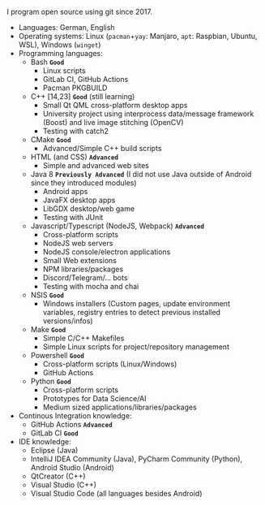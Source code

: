 I program open source using git since 2017.

- Languages: German, English
- Operating systems: Linux (`pacman`+`yay`: Manjaro, `apt`: Raspbian, Ubuntu, WSL), Windows (`winget`)
- Programming languages:
  - Bash **`Good`**
    - Linux scripts
    - GitLab CI, GitHub Actions
    - Pacman PKGBUILD
  - C++ [14,23] **`Good`** (still learning)
    - Small Qt QML cross-platform desktop apps
    - University project using interprocess data/message framework (Boost) and live image stitching (OpenCV)
    - Testing with catch2
  - CMake **`Good`**
    - Advanced/Simple C++ build scripts
  - HTML (and CSS) **`Advanced`**
    - Simple and advanced web sites
  - Java 8 **`Previously Advanced`** (I did not use Java outside of Android since they introduced modules)
    - Android apps
    - JavaFX desktop apps
    - LibGDX desktop/web game
    - Testing with JUnit
  - Javascript/Typescript (NodeJS, Webpack) **`Advanced`**
    - Cross-platform scripts
    - NodeJS web servers
    - NodeJS console/electron applications
    - Small Web extensions
    - NPM libraries/packages
    - Discord/Telegram/... bots
    - Testing with mocha and chai
  - NSIS **`Good`**
    - Windows installers (Custom pages, update environment variables, registry entries to detect previous installed versions/infos)
  - Make **`Good`**
    - Simple C/C++ Makefiles
    - Simple Linux scripts for project/repository management
  - Powershell **`Good`**
    - Cross-platform scripts (Linux/Windows)
    - GitHub Actions
  - Python **`Good`**
    - Cross-platform scripts
    - Prototypes for Data Science/AI
    - Medium sized applications/libraries/packages
- Continous Integration knowledge:
  - GitHub Actions **`Advanced`**
  - GitLab CI **`Good`**
- IDE knowledge:
  - Eclipse (Java)
  - IntelliJ IDEA Community (Java), PyCharm Community (Python), Android Studio (Android)
  - QtCreator (C++)
  - Visual Studio (C++)
  - Visual Studio Code (all languages besides Android)
